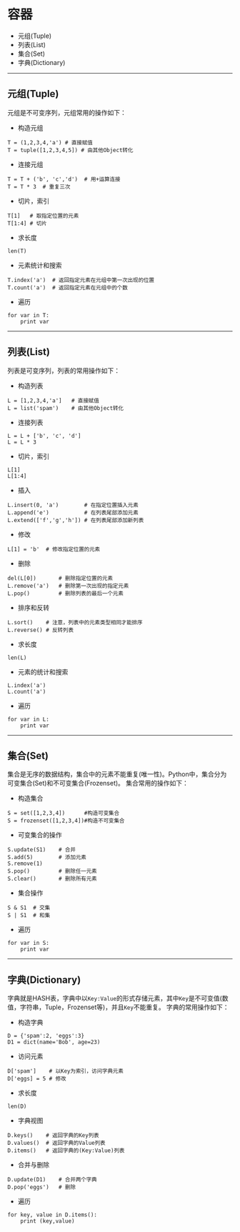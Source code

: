 # 容器

+ 元组(Tuple)
+ 列表(List)
+ 集合(Set)
+ 字典(Dictionary)

--------------------------------------------------------------------------------
## 元组(Tuple)

元组是不可变序列，元组常用的操作如下：
+ 构造元组
```
T = (1,2,3,4,'a') # 直接赋值
T = tuple([1,2,3,4,5]) # 由其他Object转化
```

+ 连接元组
```
T = T + ('b', 'c','d')  # 用+运算连接
T = T * 3  # 重复三次
```

+ 切片，索引
```
T[1]   # 取指定位置的元素
T[1:4] # 切片
```

+ 求长度
```
len(T)
```

+ 元素统计和搜索
```
T.index('a')  # 返回指定元素在元组中第一次出现的位置
T.count('a')  # 返回指定元素在元组中的个数
```

+ 遍历
```
for var in T:
	print var
```

--------------------------------------------------------------------------------
## 列表(List)

列表是可变序列，列表的常用操作如下：
+ 构造列表
```
L = [1,2,3,4,'a'] 	# 直接赋值
L = list('spam')	# 由其他Object转化
```

+ 连接列表
```
L = L + ['b', 'c', 'd']
L = L * 3
```

+ 切片，索引
```
L[1]
L[1:4]
```

+ 插入
```
L.insert(0, 'a')		# 在指定位置插入元素
L.append('e')			# 在列表尾部添加元素
L.extend(['f','g','h'])	# 在列表尾部添加新列表
```

+ 修改
```
L[1] = 'b'  # 修改指定位置的元素
```

+ 删除
```
del(L[0])		# 删除指定位置的元素
L.remove('a') 	# 删除第一次出现的指定元素
L.pop()			# 删除列表的最后一个元素
```

+ 排序和反转
```
L.sort()	# 注意，列表中的元素类型相同才能排序
L.reverse()	# 反转列表
```

+ 求长度
```
len(L)
```

+ 元素的统计和搜索
```
L.index('a')
L.count('a')
```

+ 遍历
```
for var in L:
	print var
```

--------------------------------------------------------------------------------
## 集合(Set)

集合是无序的数据结构，集合中的元素不能重复(唯一性)。Python中，集合分为可变集合(Set)和不可变集合(Frozenset)。
集合常用的操作如下：

+ 构造集合
```
S = set([1,2,3,4])		#构造可变集合
S = frozenset([1,2,3,4])#构造不可变集合
```

+ 可变集合的操作
```
S.update(S1)	# 合并
S.add(5)		# 添加元素
S.remove(1)
S.pop()			# 删除任一元素
S.clear()		# 删除所有元素
```

+ 集合操作
```
S & S1	# 交集
S | S1  # 和集
```

+ 遍历
```
for var in S:
	print var
```

--------------------------------------------------------------------------------
## 字典(Dictionary)

字典就是HASH表，字典中以`Key:Value`的形式存储元素，其中`Key`是不可变值(数值，字符串，Tuple，Frozenset等)，并且`Key`不能重复。
字典的常用操作如下：
+ 构造字典
```
D = {'spam':2, 'eggs':3}
D1 = dict(name='Bob', age=23)
```

+ 访问元素
```
D['spam'] 	 # 以Key为索引，访问字典元素
D['eggs] = 5 # 修改
```

+ 求长度
```
len(D)
```

+ 字典视图
```
D.keys()	# 返回字典的Key列表
D.values()	# 返回字典的Value列表
D.items()	# 返回字典的(Key:Value)列表
```

+ 合并与删除
```
D.update(D1)	# 合并两个字典
D.pop('eggs')	# 删除
```
+ 遍历
```
for key, value in D.items():
	print (key,value)
```
